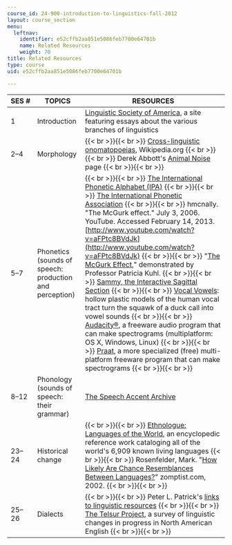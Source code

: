 ```yaml
---
course_id: 24-900-introduction-to-linguistics-fall-2012
layout: course_section
menu:
  leftnav:
    identifier: e52cffb2aa851e5086feb7700e64701b
    name: Related Resources
    weight: 70
title: Related Resources
type: course
uid: e52cffb2aa851e5086feb7700e64701b

---
```


| SES # | TOPICS | RESOURCES |
| --- | --- | --- |
| 1 | Introduction | [Linguistic Society of America](http://www.linguisticsociety.org/), a site featuring essays about the various branches of linguistics |
| 2–4 | Morphology |  {{< br >}}{{< br >}} [Cross-linguistic onomatopoeias](http://en.wikipedia.org/wiki/Cross-linguistic_onomatopoeias), Wikipedia.org {{< br >}}{{< br >}} Derek Abbott's [Animal Noise](http://www.eleceng.adelaide.edu.au/Personal/dabbott/animal.html) page {{< br >}}{{< br >}}  |
| 5–7 | Phonetics (sounds of speech: production and perception) |  {{< br >}}{{< br >}} [The International Phonetic Alphabet (IPA)](http://web.uvic.ca/ling/resources/ipa/charts/IPAlab/IPAlab.htm) {{< br >}}{{< br >}} [The International Phonetic Association](https://www.internationalphoneticassociation.org/) {{< br >}}{{< br >}} hmcnally. "The McGurk effect." July 3, 2006. YouTube. Accessed February 14, 2013. [http://www.youtube.com/watch?v=aFPtc8BVdJk](http://www.youtube.com/watch?v=aFPtc8BVdJk) {{< br >}}{{< br >}} "[The McGurk Effect](http://auditoryneuroscience.com/?q=McGurkEffect)," demonstrated by Professor Patricia Kuhl. {{< br >}}{{< br >}} [Sammy, the Interactive Sagittal Section](http://homes.chass.utoronto.ca/~danhall/phonetics/sammy.html) {{< br >}}{{< br >}} [Vocal Vowels](http://www.exploratorium.edu/exhibits/vocal_vowels/vocal_vowels.html): hollow plastic models of the human vocal tract turn the squawk of a duck call into vowel sounds {{< br >}}{{< br >}} [Audacity®](http://audacity.sourceforge.net/), a freeware audio program that can make spectrograms (multiplatform: OS X, Windows, Linux) {{< br >}}{{< br >}} [Praat](http://www.fon.hum.uva.nl/praat/), a more specialized (free) multi-platform freeware program that can make spectrograms {{< br >}}{{< br >}}  |
| 8–12 | Phonology (sounds of speech: their grammar) | [The Speech Accent Archive](http://accent.gmu.edu/) |
| 23–24 | Historical change |  {{< br >}}{{< br >}} [Ethnologue: Languages of the World](http://www.ethnologue.com/web.asp), an encyclopedic reference work cataloging all of the world's 6,909 known living languages {{< br >}}{{< br >}} Rosenfelder, Mark. "[How Likely Are Chance Resemblances Between Languages?](http://www.zompist.com/chance.htm)" zomptist.com, 2002. {{< br >}}{{< br >}}  |
| 25–26 | Dialects |  {{< br >}}{{< br >}} Peter L. Patrick's [links to linguistic resources](http://privatewww.essex.ac.uk/~patrickp/links.html#AAVE) {{< br >}}{{< br >}} [The Telsur Project](http://www.ling.upenn.edu/phono_atlas/home.html), a survey of linguistic changes in progress in North American English {{< br >}}{{< br >}}